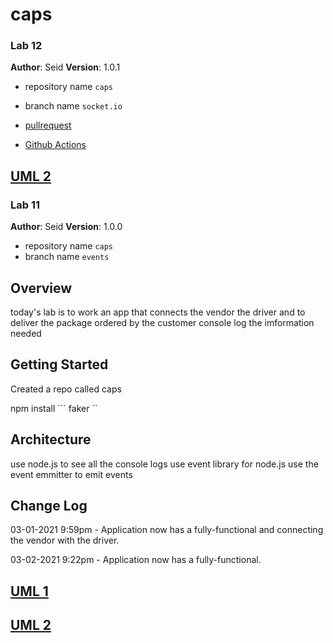 # caps

### Lab 12


**Author**: Seid
**Version**: 1.0.1 


* repository name ``` caps ```

* branch name ``` socket.io  ```


*  [pullrequest](https://github.com/Seidomo/caps/pull/4)

*  [Github Actions](https://github.com/Seidomo/caps/actions)


## [UML 2](./assets/lab12.png)



### Lab 11


**Author**: Seid
**Version**: 1.0.0 


* repository name ``` caps ```
* branch name ``` events ```


## Overview
 today's lab is to work an app that connects the vendor the driver and to deliver the package ordered by the customer console log the imformation needed

## Getting Started

Created a repo called caps 

npm install ``` faker ``


## Architecture
use node.js to see all the console logs
use event library for node.js
use the event emmitter to emit events

## Change Log

03-01-2021 9:59pm - Application now has a fully-functional and connecting the vendor with the driver.

03-02-2021 9:22pm - Application now has a fully-functional.


## [UML 1](./assets/lab11.png)

## [UML 2](./assets/lab12.png)
